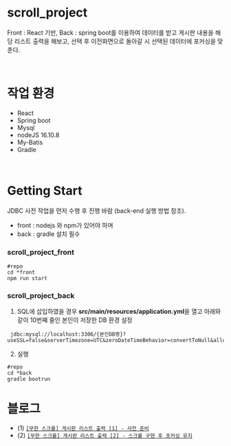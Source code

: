 # scroll_project
Front : React 기반, Back : spring boot를 이용하여 데이터를 받고 게시판 내용을 해당 리스트 출력을 해보고, 선택 후 이전화면으로 돌아갈 시 선택된 데이터에 포커싱을 맞춘다.

<br/>

# 작업 환경
- React
- Spring boot
- Mysql
- nodeJS 16.10.8
- My-Batis
- Gradle

<br/>

# Getting Start
JDBC 사전 작업을 먼저 수행 후 진행 바람 (back-end 실행 방법 참조).
<br/>
- front : nodejs 와 npm가 있어야 하며
- back : gradle 설치 필수

### scroll_project_front
```
#repo
cd *front
npm run start
```

### scroll_project_back
1) SQL에 삽입하였을 경우 <strong>src/main/resources/application.yml</strong>을 열고 아래와 같이 10번째 줄인 본인이 저장한 DB 환경 설정
```
 jdbc:mysql://localhost:3306/{본인DB명}?useSSL=false&serverTimezone=UTC&zeroDateTimeBehavior=convertToNull&allowPublicKeyRetrieval=true&autoReconnect=true
```

2) 실행
```
#repo
cd *back
gradle bootrun
```

# 블로그
- (1) [`[무한 스크롤] 게시판 리스트 출력 [1] - 사전 준비`](https://berkley.tistory.com/21)
- (2) [`[무한 스크롤] 게시판 리스트 출력 [2] - 스크롤 구현 후 포커싱 유지`](https://berkley.tistory.com/22)
